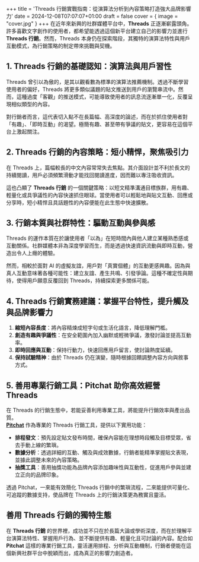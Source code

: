+++
title = 'Threads 行銷實戰指南：從演算法分析到內容策略打造強大品牌影響力'
date = 2024-12-08T07:07:07+01:00
draft = false
cover = { image = "cover.jpg" }
+++
在近年來新興的社群媒體平台中，**Threads** 正逐漸嶄露頭角。許多喜歡文字創作的使用者，都希望能透過這個新平台建立自己的影響力並進行 **Threads 行銷**。然而，Threads 本身仍在探索階段，其獨特的演算法特性與用戶互動模式，為行銷策略的制定帶來挑戰與契機。

## 1. Threads 行銷的基礎認知：演算法與用戶習性

Threads 曾引以為傲的，是其以觀看數為標準的演算法推薦機制。透過不斷學習使用者的偏好，Threads 將更多類似議題的貼文推送到用戶的瀏覽串流中。然而，這種過度「客觀」的推送模式，可能導致使用者的訊息流逐漸單一化，反覆呈現相似類型的內容。

對行銷者而言，這代表切入點不在長篇幅、高深度的論述，而在於抓住使用者對「有趣」、「即時互動」的渴望。極簡有趣、甚至帶有爭議的貼文，更容易在這個平台上激起關注。

## 2. Threads 行銷的內容策略：短小精悍，聚焦吸引力

在 Threads 上，篇幅較長的中文內容常常失去焦點。其介面設計並不利於長文的持續閱讀，用戶必須頻繁滑動才能找回閱讀進度，因而難以專注吸收資訊。

這也凸顯了 **Threads 行銷** 的一個關鍵策略：以短文精準溝通目標族群，用有趣、輕量化或具爭議性的內容快速抓住眼球。當使用者可以輕鬆地與貼文互動、回應或分享時，短小精悍且具話題性的內容便能在此生態中快速擴散。

## 3. 行銷本質與社群特性：驅動互動與參與感

Threads 的運作本質在於讓使用者「以為」在短時間內與他人建立某種熟悉感或互動關係。社群媒體本非為深度學習而生，而是透過快速資訊流動與即時互動，營造出令人上癮的體驗。

然而，相較於面對 AI 的虛擬友誼，用戶對「真實個體」的互動更感興趣。因為與真人互動意味著各種可能性：建立友誼、產生共鳴、引發爭論。這種不確定性與期待，使得用戶願意反覆回到 Threads，持續探索更多關係可能。

## 4. Threads 行銷實務建議：掌握平台特性，提升觸及與品牌影響力

1. **縮短內容長度**：將內容精煉成短字句或生活化語言，降低理解門檻。  
2. **創造有趣與爭議性**：在安全範圍內加入幽默或輕微爭議，激發討論並提高互動率。  
3. **即時回應與互動**：保持行動力，快速回應用戶留言，使討論熱度延續。  
4. **保持試驗精神**：由於 Threads 仍在演變，隨時根據回饋調整內容方向與敘事方式。  

## 5. 善用專業行銷工具：Pitchat 助你高效經營 Threads

在 Threads 的行銷生態中，若能妥善利用專業工具，將能提升行銷效率與產出品質。  
[**Pitchat**](https://pitchat.co) 作為專業的 Threads 行銷工具，提供以下實用功能：

- **排程發文**：預先設定貼文發布時間，確保內容能在理想時段觸及目標受眾，省去手動上線的繁瑣。  
- **數據分析**：透過詳細的互動、觸及與成效數據，行銷者能精準掌握貼文表現，並據此調整未來的內容策略。  
- **抽獎工具**：善用抽獎功能為品牌內容添加趣味性與互動性，促進用戶參與並建立正向的品牌印象。

透過 Pitchat，一來能有效簡化 Threads 行銷中的繁瑣流程，二來能提供可量化、可追蹤的數據支持，使品牌在 Threads 上的行銷決策更為務實且靈活。

## 善用 Threads 行銷的獨特生態

在 **Threads 行銷** 的世界裡，成功並不只在於長篇大論或學術深度，而在於理解平台演算法特性、掌握用戶行為、並不斷提供有趣、輕量化且可討論的內容。配合如 **Pitchat** 這樣的專業行銷工具，靈活運用排程、分析與互動機制，行銷者便能在這個新興社群平台中脫穎而出，成為真正的影響力創造者。

